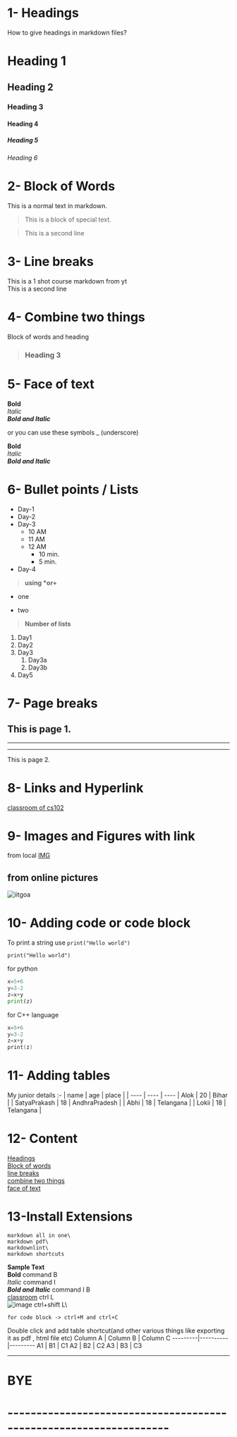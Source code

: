 # 1- Headings

How to give headings in markdown files?
# Heading 1
## Heading 2
### Heading 3
#### Heading 4
##### Heading 5
###### Heading 6

# 2- Block of Words

This is a normal text in markdown.
> This is a block of special text.

> This is a second line

# 3- Line breaks

This is a 1 shot course markdown from yt\
This is a second line

# 4- Combine two things

Block of words and heading
> ### Heading 3

# 5- Face of text

**Bold**\
*Italic*\
***Bold and Italic***

or you can use these symbols _ (underscore)

__Bold__\
_Italic_\
___Bold and Italic___

# 6- Bullet points / Lists
- Day-1
- Day-2
- Day-3
    - 10 AM
    - 11 AM
    - 12 AM
        - 10 min.
        - 5 min. 
- Day-4
>__using *or+__
* one
+ two
> **Number of lists**
1. Day1
2. Day2
3. Day3
    1. Day3a
    2. Day3b
4. Day5

# 7- Page breaks

This is page 1.
---
___
***
This is page 2.

# 8- Links and Hyperlink

[classroom of cs102](https://classroom.google.com/c/NjUzNjg4ODgyNTE2)

# 9- Images and Figures with link

from local
[IMG](img.jpeg)

from online pictures
---
![iitgoa](https://iitgoa.ac.in/wp-content/uploads/cropped-iit_goa.png)

# 10- Adding code or code block

To print a string use `print("Hello world")`

`print("Hello world")`

for python
```python
x=5+6
y=3-2
z=x+y
print(z)
```
for C++ language
```C++
x=5+6
y=3-2
z=x+y
print(z)
```

# 11- Adding tables
My junior details :-
| name | age | place |
| ---- | ---- | ----
| Alok | 20 | Bihar |
| SatyaPrakash | 18 | AndhraPradesh |
| Abhi | 18 | Telangana |
| Lokii | 18 | Telangana |

# 12- Content

[Headings](#1--headings)\
[Block of words](#2--block-of-words)\
[line breaks](#3--line-breaks)\
[combine two things](#4--combine-two-things)\
[face of text](#5---face-of-text)

# 13-Install Extensions
```
markdown all in one\
markdown pdf\
markdownlint\
markdown shortcuts
```
**Sample Text**\
**Bold** command B\
*Italic* command I\
***Bold and Italic*** command I B\
[classroom](https://classroom.google.com/c/NjUzNjg4ODgyNTE2) ctrl L\
![image](img.jpeg) ctrl+shift L\
```
for code block -> ctrl+M and ctrl+C

```
Double click and add table shortcut(and other various things like exporting it as pdf , html file etc)
Column A | Column B | Column C
---------|----------|---------
 A1 | B1 | C1
 A2 | B2 | C2
 A3 | B3 | C3

---
# BYE

# ------------------------------------------------------------------
